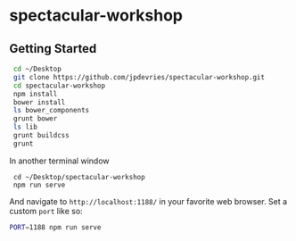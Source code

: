 # spectacular-workshop

## Getting Started

```bash 
 cd ~/Desktop
 git clone https://github.com/jpdevries/spectacular-workshop.git
 cd spectacular-workshop
 npm install
 bower install
 ls bower_components
 grunt bower
 ls lib
 grunt buildcss
 grunt
```

In another terminal window
```
 cd ~/Desktop/spectacular-workshop
 npm run serve
 ```
 
 And navigate to `http://localhost:1188/` in your favorite web browser. Set a custom `port` like so:
 ```bash
 PORT=1188 npm run serve
 ```
